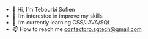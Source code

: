 - 👋 Hi, I’m Tebourbi Sofien
- 👀 I’m interested in improve my skills
- 🌱 I’m currently learning CSS/JAVA/SQL
- 📫 How to reach me contactpro.sgtech@gmail.com

<!---
SOGTech/SOGTech is a ✨ special ✨ repository because its `README.md` (this file) appears on your GitHub profile.
You can click the Preview link to take a look at your changes.
--->
